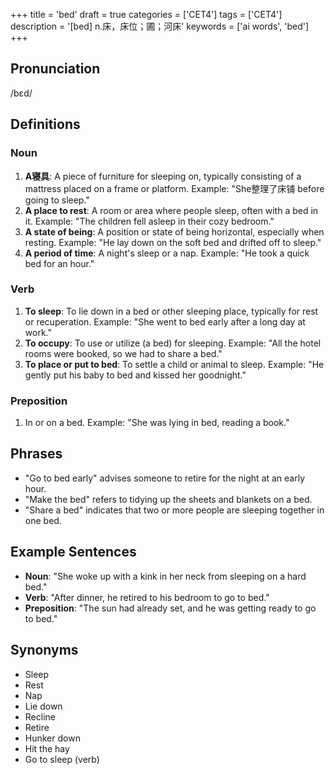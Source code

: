 +++
title = 'bed'
draft = true
categories = ['CET4']
tags = ['CET4']
description = '[bed] n.床，床位；圃；河床'
keywords = ['ai words', 'bed']
+++

## Pronunciation
/bɛd/

## Definitions
### Noun
1. **A寝具**: A piece of furniture for sleeping on, typically consisting of a mattress placed on a frame or platform. Example: "She整理了床铺 before going to sleep."
2. **A place to rest**: A room or area where people sleep, often with a bed in it. Example: "The children fell asleep in their cozy bedroom."
3. **A state of being**: A position or state of being horizontal, especially when resting. Example: "He lay down on the soft bed and drifted off to sleep."
4. **A period of time**: A night's sleep or a nap. Example: "He took a quick bed for an hour."

### Verb
1. **To sleep**: To lie down in a bed or other sleeping place, typically for rest or recuperation. Example: "She went to bed early after a long day at work."
2. **To occupy**: To use or utilize (a bed) for sleeping. Example: "All the hotel rooms were booked, so we had to share a bed."
3. **To place or put to bed**: To settle a child or animal to sleep. Example: "He gently put his baby to bed and kissed her goodnight."

### Preposition
1. In or on a bed. Example: "She was lying in bed, reading a book."

## Phrases
- "Go to bed early" advises someone to retire for the night at an early hour.
- "Make the bed" refers to tidying up the sheets and blankets on a bed.
- "Share a bed" indicates that two or more people are sleeping together in one bed.

## Example Sentences
- **Noun**: "She woke up with a kink in her neck from sleeping on a hard bed."
- **Verb**: "After dinner, he retired to his bedroom to go to bed."
- **Preposition**: "The sun had already set, and he was getting ready to go to bed."

## Synonyms
- Sleep
- Rest
- Nap
- Lie down
- Recline
- Retire
- Hunker down
- Hit the hay
- Go to sleep (verb)

